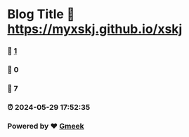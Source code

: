 # Blog Title :link: https://myxskj.github.io/xskj 
### :page_facing_up: [1](https://myxskj.github.io/xskj/tag.html) 
### :speech_balloon: 0 
### :hibiscus: 7 
### :alarm_clock: 2024-05-29 17:52:35 
### Powered by :heart: [Gmeek](https://github.com/Meekdai/Gmeek)
